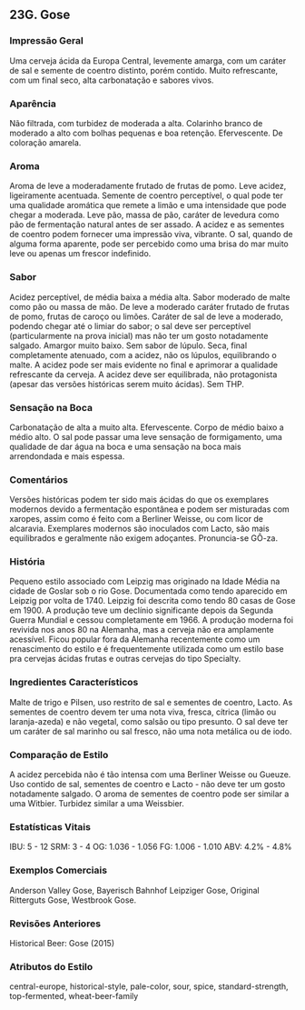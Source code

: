 ## 23G. Gose

### Impressão Geral

Uma cerveja ácida da Europa Central, levemente amarga, com um caráter de sal e semente de coentro distinto, porém contido. Muito refrescante, com um final seco, alta carbonatação e sabores vivos.

### Aparência

Não filtrada, com turbidez de moderada a alta. Colarinho branco de moderado a alto com bolhas pequenas e boa retenção. Efervescente. De coloração amarela.

### Aroma

Aroma de leve a moderadamente frutado de frutas de pomo. Leve acidez, ligeiramente acentuada. Semente de coentro perceptível, o qual pode ter uma qualidade aromática que remete a limão e uma intensidade que pode chegar a moderada. Leve pão, massa de pão, caráter de levedura como pão de fermentação natural antes de ser assado. A acidez e as sementes de coentro podem fornecer uma impressão viva, vibrante. O sal, quando de alguma forma aparente, pode ser percebido como uma brisa do mar muito leve ou apenas um frescor indefinido.

### Sabor

Acidez perceptível, de média baixa a média alta. Sabor moderado de malte como pão ou massa de mão. De leve a moderado caráter frutado de frutas de pomo, frutas de caroço ou limões. Caráter de sal de leve a moderado, podendo chegar até o limiar do sabor; o sal deve ser perceptível (particularmente na prova inicial) mas não ter um gosto notadamente salgado. Amargor muito baixo. Sem sabor de lúpulo. Seca, final completamente atenuado, com a acidez, não  os lúpulos, equilibrando o malte. A acidez pode ser mais evidente no final e aprimorar a qualidade refrescante da cerveja. A acidez deve ser equilibrada, não protagonista (apesar das versões históricas serem muito ácidas). Sem THP.

### Sensação na Boca

Carbonatação de alta a muito alta. Efervescente. Corpo de médio baixo a médio alto. O sal pode passar uma leve sensação de formigamento, uma qualidade de dar água na boca e uma sensação na boca mais arrendondada e mais espessa.

### Comentários

Versões históricas podem ter sido mais ácidas do que os exemplares modernos devido a fermentação espontânea e podem ser misturadas com xaropes, assim como é feito com a Berliner Weisse, ou com licor de alcaravia. Exemplares modernos são inoculados com Lacto, são mais equilibrados e geralmente não exigem adoçantes. Pronuncia-se GÔ-za.

### História

Pequeno estilo associado com Leipzig mas originado na Idade Média na cidade de Goslar sob o rio Gose. Documentada como tendo aparecido em Leipzig por volta de 1740. Leipzig foi descrita como tendo 80 casas de Gose em 1900. A produção teve um declínio significante depois da Segunda Guerra Mundial e cessou completamente em 1966. A produção moderna foi revivida nos anos 80 na Alemanha, mas a cerveja não era amplamente acessível. Ficou popular fora da Alemanha recentemente como um renascimento do estilo e é frequentemente utilizada como um estilo base pra cervejas ácidas frutas e outras cervejas do tipo Specialty.

### Ingredientes Característicos

Malte de trigo e Pilsen, uso restrito de sal e sementes de coentro, Lacto. As sementes de coentro devem ter uma nota viva, fresca, cítrica (limão ou laranja-azeda) e não vegetal, como salsão ou tipo presunto. O sal deve ter um caráter de sal marinho ou sal fresco, não uma nota metálica ou de iodo.

### Comparação de Estilo

A acidez percebida não é tão intensa com uma Berliner Weisse ou Gueuze. Uso contido de sal, sementes de coentro e Lacto - não deve ter um gosto notadamente salgado. O aroma de sementes de coentro pode ser similar a uma Witbier. Turbidez similar a uma Weissbier.

### Estatísticas Vitais

IBU: 5 - 12
SRM: 3 - 4
OG: 1.036 - 1.056
FG: 1.006 - 1.010
ABV: 4.2% - 4.8%

### Exemplos Comerciais

Anderson Valley Gose, Bayerisch Bahnhof Leipziger Gose, Original Ritterguts Gose, Westbrook Gose.

### Revisões Anteriores

Historical Beer: Gose (2015)

### Atributos do Estilo

central-europe, historical-style, pale-color, sour, spice, standard-strength, top-fermented, wheat-beer-family
